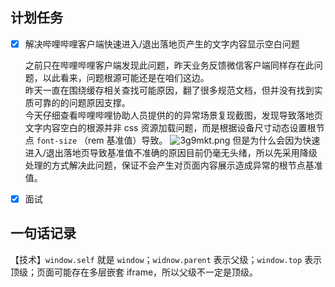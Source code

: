 ## 计划任务

- [x] 解决哔哩哔哩客户端快速进入/退出落地页产生的文字内容显示空白问题

  之前只在哔哩哔哩客户端发现此问题，昨天业务反馈微信客户端同样存在此问题，以此看来，问题根源可能还是在咱们这边。  
  昨天一直在围绕缓存相关查找可能原因，翻了很多规范文档，但并没有找到实质可靠的的问题原因支撑。  
  今天仔细查看哔哩哔哩协助人员提供的的异常场景复现截图，发现导致落地页文字内容空白的根源并非 css 资源加载问题，而是根据设备尺寸动态设置根节点 `font-size` （rem 基准值）导致。
  ![3g9mkt.png](https://s2.ax1x.com/2020/03/01/3g9mkt.png)
  但是为什么会因为快速进入/退出落地页导致基准值不准确的原因目前仍毫无头绪，所以先采用降级处理的方式解决此问题，保证不会产生对页面内容展示造成异常的根节点基准值。

- [x] 面试

## 一句话记录

【技术】`window.self` 就是 `window`；`widnow.parent` 表示父级；`window.top` 表示顶级；页面可能存在多层嵌套 iframe，所以父级不一定是顶级。
